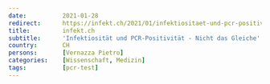 ```yaml
---
date:          2021-01-28
redirect:      https://infekt.ch/2021/01/infektiositaet-und-pcr-positivitaet-nicht-das-gleiche/
title:         infekt.ch
subtitle:      'Infektiosität und PCR-Positivität - Nicht das Gleiche'
country:       CH
persons:       [Vernazza Pietro]
categories:    [Wissenschaft, Medizin]
tags:          [pcr-test]
---
```

